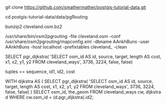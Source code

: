 git clone https://github.com/smathermather/postgis-tutorial-data.git

cd postgis-tutorial-data/data/pgRouting

bunzip2 cleveland.osm.bz2

/usr/share/bin/osm2pgrouting -file cleveland.osm -conf /usr/share/osm2pgrouting/mapconfig.xml -dbname AAnkhBuns -user AAnkhBuns -host localhost -prefixtables cleveland_ -clean

SELECT pgr_dijkstra( 'SELECT osm_id AS id, source, target, length AS cost, x1, x2, y1, y2 FROM cleveland_ways',
3736,
3224,
false,
false)

tuples == sequence, id1, id2, cost

WITH dijkstra AS (
	SELECT pgr_dijkstra( 'SELECT osm_id AS id, source, target, length AS cost, x1, x2, y1, y2 FROM cleveland_ways',
		3736,
		3224,
		false,
		false)
	)
SELECT osm_id, the_geom
	FROM cleveland_ways cw, dijkstra d
	WHERE cw.osm_id = (d.pgr_dijkstra).id2;